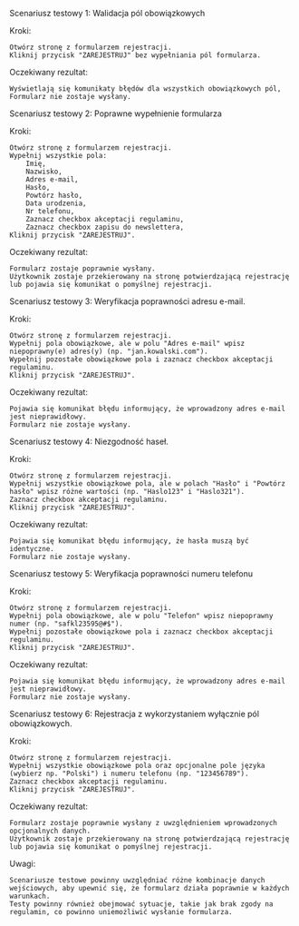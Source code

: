 Scenariusz testowy 1: Walidacja pól obowiązkowych

Kroki:

    Otwórz stronę z formularzem rejestracji.
    Kliknij przycisk "ZAREJESTRUJ" bez wypełniania pól formularza.

Oczekiwany rezultat:

    Wyświetlają się komunikaty błędów dla wszystkich obowiązkowych pól,
    Formularz nie zostaje wysłany.

Scenariusz testowy 2: Poprawne wypełnienie formularza

Kroki:

    Otwórz stronę z formularzem rejestracji.
    Wypełnij wszystkie pola:
        Imię,
        Nazwisko,
        Adres e-mail,
        Hasło,
        Powtórz hasło,
        Data urodzenia,
        Nr telefonu,
        Zaznacz checkbox akceptacji regulaminu,
        Zaznacz checkbox zapisu do newslettera,
    Kliknij przycisk "ZAREJESTRUJ".

Oczekiwany rezultat:

    Formularz zostaje poprawnie wysłany.
    Użytkownik zostaje przekierowany na stronę potwierdzającą rejestrację lub pojawia się komunikat o pomyślnej rejestracji.

Scenariusz testowy 3: Weryfikacja poprawności adresu e-mail.

Kroki:

    Otwórz stronę z formularzem rejestracji.
    Wypełnij pola obowiązkowe, ale w polu "Adres e-mail" wpisz niepoprawny(e) adres(y) (np. "jan.kowalski.com").
    Wypełnij pozostałe obowiązkowe pola i zaznacz checkbox akceptacji regulaminu.
    Kliknij przycisk "ZAREJESTRUJ".

Oczekiwany rezultat:

    Pojawia się komunikat błędu informujący, że wprowadzony adres e-mail jest nieprawidłowy.
    Formularz nie zostaje wysłany.

Scenariusz testowy 4: Niezgodność haseł.

Kroki:

    Otwórz stronę z formularzem rejestracji.
    Wypełnij wszystkie obowiązkowe pola, ale w polach "Hasło" i "Powtórz hasło" wpisz różne wartości (np. "Haslo123" i "Haslo321").
    Zaznacz checkbox akceptacji regulaminu.
    Kliknij przycisk "ZAREJESTRUJ".

Oczekiwany rezultat:

    Pojawia się komunikat błędu informujący, że hasła muszą być identyczne.
    Formularz nie zostaje wysłany.

Scenariusz testowy 5: Weryfikacja poprawności numeru telefonu

Kroki:

    Otwórz stronę z formularzem rejestracji.
    Wypełnij pola obowiązkowe, ale w polu "Telefon" wpisz niepoprawny numer (np. "safkl23595@#$").
    Wypełnij pozostałe obowiązkowe pola i zaznacz checkbox akceptacji regulaminu.
    Kliknij przycisk "ZAREJESTRUJ".

Oczekiwany rezultat:

    Pojawia się komunikat błędu informujący, że wprowadzony adres e-mail jest nieprawidłowy.
    Formularz nie zostaje wysłany.

Scenariusz testowy 6: Rejestracja z wykorzystaniem wyłącznie pól obowiązkowych.

Kroki:

    Otwórz stronę z formularzem rejestracji.
    Wypełnij wszystkie obowiązkowe pola oraz opcjonalne pole języka (wybierz np. "Polski") i numeru telefonu (np. "123456789").
    Zaznacz checkbox akceptacji regulaminu.
    Kliknij przycisk "ZAREJESTRUJ".

Oczekiwany rezultat:

    Formularz zostaje poprawnie wysłany z uwzględnieniem wprowadzonych opcjonalnych danych.
    Użytkownik zostaje przekierowany na stronę potwierdzającą rejestrację lub pojawia się komunikat o pomyślnej rejestracji.

Uwagi:

    Scenariusze testowe powinny uwzględniać różne kombinacje danych wejściowych, aby upewnić się, że formularz działa poprawnie w każdych warunkach.
    Testy powinny również obejmować sytuacje, takie jak brak zgody na regulamin, co powinno uniemożliwić wysłanie formularza.
